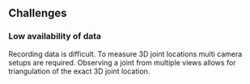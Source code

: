 ## Challenges
### Low availability of data
Recording data is difficult. To measure 3D joint locations multi camera setups are required. Observing a joint from multiple views allows for triangulation of the exact 3D joint location. 

